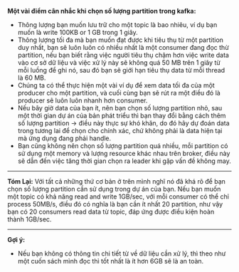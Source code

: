 **Một vài điểm cân nhắc khi chọn số lượng partition trong kafka:**

* Thông lượng bạn muốn lưu trữ cho một topic là bao nhiêu, ví dụ bạn muốn là write 100KB or 1 GB trong 1 giây.
* Thông lượng tối đa mà bạn muốn đạt được khi tiêu thụ từ một partition duy nhất, bạn sẽ luôn luôn có nhiều nhất là một consumer đang đọc thừ partition, nếu bạn biết rằng việc người tiêu thụ chậm hơn việc write data vào cơ sở dữ liệu và việc xử lý này sẽ không quá 50 MB trên 1 giây từ mỗi luồng để ghi nó, sau đó bạn sẽ giới hạn tiêu thụ data từ mỗi thread là 60 MB.
*  Chúng ta có thể thực hiện một vài ví dụ để xem data tối đa của một producer cho một partition, và cuối cùng bạn sẽ rút ra một điều đó là producer sẽ luôn luôn nhanh hơn consumer. 
*  Nếu bây giờ data của bạn ít, nên bạn chọn số lượng partition nhỏ, sau một thời gian dự án của bản phát triểu thì bạn thay đổi bằng cách thêm số lượng partition → điều này thực sự khó khăn, do đó hãy dự đoán data trong tương lai để chọn cho chính xác, chứ không phải là data hiện tại mà ứng dụng đang phải handle.
*  Bạn cũng không nên chọn số lượng partition quá nhiều, mỗi partition có sử dụng một memory và lượng resource khác nhau trên broker, điều này sẽ dẫn đến việc tăng thời gian chọn ra leader khi gặp vấn đề không may.

-----

**Tóm Lại:**
Với tất cả những thứ cơ bản ở trên mình nghĩ nó đã khá rõ để bạn chọn số lượng partition cần sử dụng trong dự án của bạn. Nếu bạn muốn một topic có khả năng read and write 1GB/sec, với mỗi consumer có thể chỉ process 50MB/s, điều đó có nghĩa là bạn cần ít nhất 20 partition, như vậy bạn có 20 consumers read data từ topic, đáp ứng được điều kiện hoàn thành 1GB/sec.

-----

**Gợi ý:**
* Nếu bạn không có thông tin chi tiết từ về dữ liệu cần xử lý, thì theo như một cuốn sách mình đọc thì tốt nhất là ít hơn 6GB sẽ là an toàn.